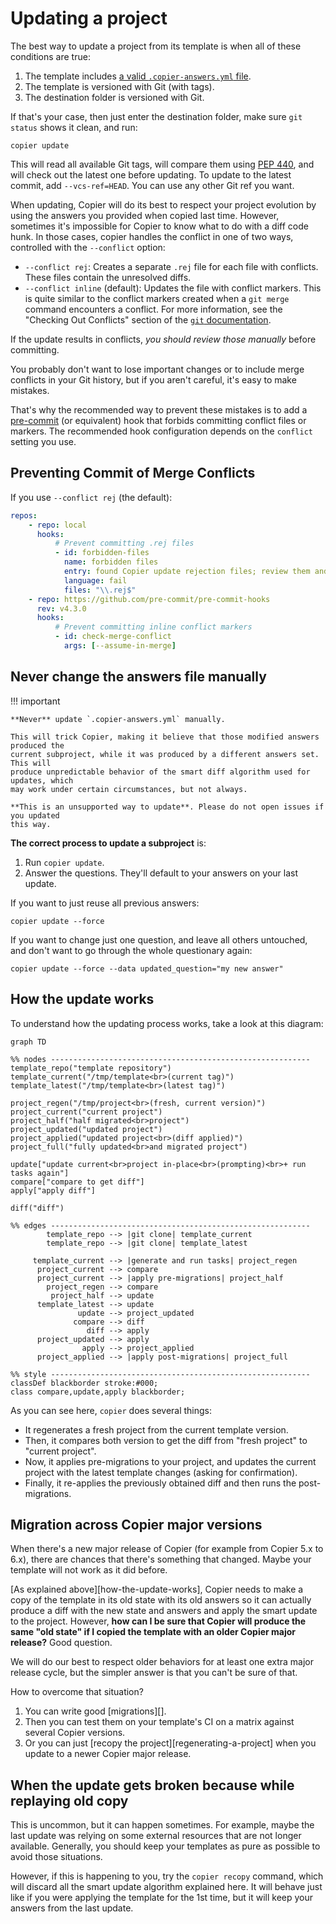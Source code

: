 # Updating a project

The best way to update a project from its template is when all of these conditions are
true:

1. The template includes
   [a valid `.copier-answers.yml` file](configuring.md#the-copier-answersyml-file).
1. The template is versioned with Git (with tags).
1. The destination folder is versioned with Git.

If that's your case, then just enter the destination folder, make sure `git status`
shows it clean, and run:

```shell
copier update
```

This will read all available Git tags, will compare them using
[PEP 440](https://www.python.org/dev/peps/pep-0440/), and will check out the latest one
before updating. To update to the latest commit, add `--vcs-ref=HEAD`. You can use any
other Git ref you want.

When updating, Copier will do its best to respect your project evolution by using the
answers you provided when copied last time. However, sometimes it's impossible for
Copier to know what to do with a diff code hunk. In those cases, copier handles the
conflict in one of two ways, controlled with the `--conflict` option:

-   `--conflict rej`: Creates a separate `.rej` file for each file with conflicts. These
    files contain the unresolved diffs.
-   `--conflict inline` (default): Updates the file with conflict markers. This is quite
    similar to the conflict markers created when a `git merge` command encounters a
    conflict. For more information, see the "Checking Out Conflicts" section of the
    [`git` documentation](https://git-scm.com/book/en/v2/Git-Tools-Advanced-Merging).

If the update results in conflicts, _you should review those manually_ before
committing.

You probably don't want to lose important changes or to include merge conflicts in your
Git history, but if you aren't careful, it's easy to make mistakes.

That's why the recommended way to prevent these mistakes is to add a
[pre-commit](https://pre-commit.com/) (or equivalent) hook that forbids committing
conflict files or markers. The recommended hook configuration depends on the `conflict`
setting you use.

## Preventing Commit of Merge Conflicts

If you use `--conflict rej` (the default):

```yaml title=".pre-commit-config.yaml"
repos:
    - repo: local
      hooks:
          # Prevent committing .rej files
          - id: forbidden-files
            name: forbidden files
            entry: found Copier update rejection files; review them and remove them
            language: fail
            files: "\\.rej$"
    - repo: https://github.com/pre-commit/pre-commit-hooks
      rev: v4.3.0
      hooks:
          # Prevent committing inline conflict markers
          - id: check-merge-conflict
            args: [--assume-in-merge]
```

## Never change the answers file manually

!!! important

    **Never** update `.copier-answers.yml` manually.

    This will trick Copier, making it believe that those modified answers produced the
    current subproject, while it was produced by a different answers set. This will
    produce unpredictable behavior of the smart diff algorithm used for updates, which
    may work under certain circumstances, but not always.

    **This is an unsupported way to update**. Please do not open issues if you updated
    this way.

**The correct process to update a subproject** is:

1. Run `copier update`.
1. Answer the questions. They'll default to your answers on your last update.

If you want to just reuse all previous answers:

```shell
copier update --force
```

If you want to change just one question, and leave all others untouched, and don't want
to go through the whole questionary again:

```shell
copier update --force --data updated_question="my new answer"
```

## How the update works

To understand how the updating process works, take a look at this diagram:

```mermaid
graph TD

%% nodes ----------------------------------------------------------
template_repo("template repository")
template_current("/tmp/template<br>(current tag)")
template_latest("/tmp/template<br>(latest tag)")

project_regen("/tmp/project<br>(fresh, current version)")
project_current("current project")
project_half("half migrated<br>project")
project_updated("updated project")
project_applied("updated project<br>(diff applied)")
project_full("fully updated<br>and migrated project")

update["update current<br>project in-place<br>(prompting)<br>+ run tasks again"]
compare["compare to get diff"]
apply["apply diff"]

diff("diff")

%% edges ----------------------------------------------------------
        template_repo --> |git clone| template_current
        template_repo --> |git clone| template_latest

     template_current --> |generate and run tasks| project_regen
      project_current --> compare
      project_current --> |apply pre-migrations| project_half
        project_regen --> compare
         project_half --> update
      template_latest --> update
               update --> project_updated
              compare --> diff
                 diff --> apply
      project_updated --> apply
                apply --> project_applied
      project_applied --> |apply post-migrations| project_full

%% style ----------------------------------------------------------
classDef blackborder stroke:#000;
class compare,update,apply blackborder;
```

As you can see here, `copier` does several things:

-   It regenerates a fresh project from the current template version.
-   Then, it compares both version to get the diff from "fresh project" to "current
    project".
-   Now, it applies pre-migrations to your project, and updates the current project with
    the latest template changes (asking for confirmation).
-   Finally, it re-applies the previously obtained diff and then runs the
    post-migrations.

## Migration across Copier major versions

When there's a new major release of Copier (for example from Copier 5.x to 6.x), there
are chances that there's something that changed. Maybe your template will not work as it
did before.

[As explained above][how-the-update-works], Copier needs to make a copy of the template
in its old state with its old answers so it can actually produce a diff with the new
state and answers and apply the smart update to the project. However, **how can I be
sure that Copier will produce the same "old state" if I copied the template with an
older Copier major release?** Good question.

We will do our best to respect older behaviors for at least one extra major release
cycle, but the simpler answer is that you can't be sure of that.

How to overcome that situation?

1. You can write good [migrations][].
1. Then you can test them on your template's CI on a matrix against several Copier
   versions.
1. Or you can just [recopy the project][regenerating-a-project] when you update to a
   newer Copier major release.

## When the update gets broken because while replaying old copy

This is uncommon, but it can happen sometimes. For example, maybe the last update was
relying on some external resources that are not longer available. Generally, you should
keep your templates as pure as possible to avoid those situations.

However, if this is happening to you, try the `copier recopy` command, which will
discard all the smart update algorithm explained here. It will behave just like if you
were applying the template for the 1st time, but it will keep your answers from the last
update.
